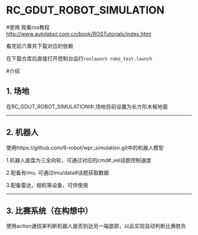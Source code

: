 
# RC_GDUT_ROBOT_SIMULATION
#使用
观看ros教程 http://www.autolabor.com.cn/book/ROSTutorials/index.html

看完前六章并下载对应的依赖

在下载仓库后直接打开控制台运行`roslaunch robo_test.launch `

#介绍

## 1. 场地

在RC_GDUT_ROBOT_SIMULATION中,场地目前设置为长方形木板地面


---

## 2. 机器人

使用https://github.com/6-robot/wpr_simulation.git中的机器人模型

1.机器人底盘为三全向轮，可通过对应的cmd#_vel话题控制速度

2.配备有imu. 可通过imu/data#话题获取数据

3.配备雷达，相机等设备，可供使用

---

## 3. 比赛系统（在构想中）
使用action通信来判断机器人是否到达另一端底部，以此实现自动判断比赛胜负
